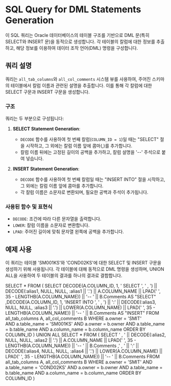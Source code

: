 # SQL Query for DML Statements Generation

이 SQL 쿼리는 Oracle 데이터베이스의 테이블 구조를 기반으로 DML 문(특히 SELECT와 INSERT 문)을 동적으로 생성합니다. 각 테이블의 칼럼에 대한 정보를 추출하고, 해당 정보를 이용하여 데이터 조작 언어(DML) 명령을 구성합니다.

## 쿼리 설명

쿼리는 `all_tab_columns`와 `all_col_comments` 시스템 뷰를 사용하여, 주어진 스키마의 테이블에서 칼럼 이름과 관련된 설명을 추출합니다. 이를 통해 각 칼럼에 대한 SELECT 구문과 INSERT 구문을 생성합니다.

### 구조

쿼리는 두 부분으로 구성됩니다:

1. **SELECT Statement Generation**:
   - `DECODE` 함수를 사용하여 첫 번째 칼럼(`COLUMN_ID = 1`)일 때는 "SELECT" 절을 시작하고, 그 외에는 칼럼 이름 앞에 콤마(,)를 추가합니다.
   - 칼럼 이름 뒤에는 고정된 길이의 공백을 추가하고, 칼럼 설명을 '--' 주석으로 붙여 넣습니다.

2. **INSERT Statement Generation**:
   - `DECODE` 함수를 사용하여 첫 번째 칼럼일 때는 "INSERT INTO" 절을 시작하고, 그 외에는 칼럼 이름 앞에 콤마를 추가합니다.
   - 각 칼럼 이름은 소문자로 변환되며, 필요한 공백과 주석이 추가됩니다.

### 사용된 함수 및 표현식

- `DECODE`: 조건에 따라 다른 문자열을 출력합니다.
- `LOWER`: 칼럼 이름을 소문자로 변환합니다.
- `LPAD`: 주어진 길이에 맞춰 문자열 왼쪽에 공백을 추가합니다.

## 예제 사용

이 쿼리는 테이블 'SM001KS'와 'COND02KS'에 대한 SELECT 및 INSERT 구문을 생성하기 위해 사용됩니다. 각 테이블에 대해 동적으로 DML 명령을 생성하며, UNION ALL을 사용하여 두 테이블의 결과를 하나의 결과로 결합합니다.



SELECT *
FROM (
  SELECT DECODE(A.COLUMN_ID, 1, '      SELECT  ', '            , ') || DECODE(:alias1, NULL, NULL, :alias1 || '.') 
      || A.COLUMN_NAME || LPAD(' ', 35 - LENGTHB(A.COLUMN_NAME)) || '-- ' || B.Comments   AS "SELECT"
      ,DECODE(A.COLUMN_ID, 1, 'INSERT INTO   ', '            , ') || ':' || DECODE(:alias3, NULL, NULL, :alias3 || '.') 
      || LOWER(A.COLUMN_NAME) || LPAD(' ', 35 - LENGTHB(A.COLUMN_NAME)) || '-- ' || B.Comments   AS "INSERT"
  FROM all_tab_columns A, all_col_comments B
  WHERE a.owner = 'SMIT'  
    AND a.table_name = 'SM001KS'
    AND a.owner = b.owner
    AND a.table_name = b.table_name
    AND a.column_name = b.column_name
  ORDER BY COLUMN_ID
)
UNION ALL
SELECT *
FROM (
  SELECT '            , ' || DECODE(:alias2, NULL, NULL, :alias2 || '.')  || A.COLUMN_NAME 
      || LPAD(' ', 35 - LENGTHB(A.COLUMN_NAME)) 
      || '-- ' || B.Comments 
      ,'            , ' || ':' || DECODE(:alias4, NULL, NULL, :alias4 || '.')  || LOWER(A.COLUMN_NAME) 
      || LPAD(' ', 35 - LENGTHB(A.COLUMN_NAME)) 
      || '-- ' || B.Comments 
  FROM all_tab_columns A, all_col_comments B
  WHERE a.owner = 'SMIT'
    AND a.table_name = 'COND02KS'
    AND a.owner = b.owner
    AND a.table_name = b.table_name
    AND a.column_name = b.column_name
  ORDER BY COLUMN_ID
)
